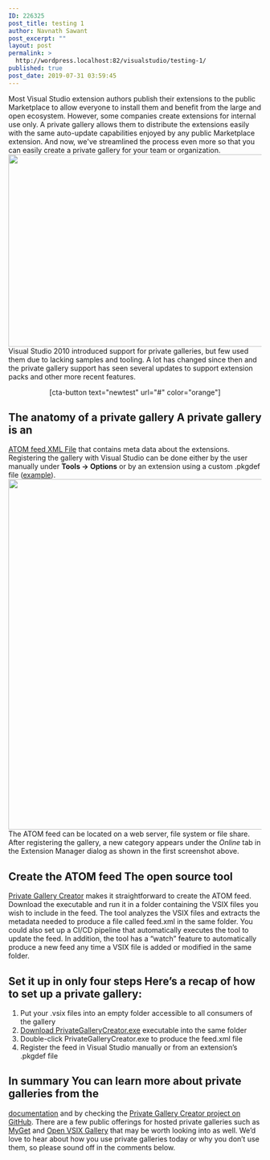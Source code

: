 ```yaml
---
ID: 226325
post_title: testing 1
author: Navnath Sawant
post_excerpt: ""
layout: post
permalink: >
  http://wordpress.localhost:82/visualstudio/testing-1/
published: true
post_date: 2019-07-31 03:59:45
---
```

Most Visual Studio extension authors publish their extensions to the public Marketplace to allow everyone to install them and benefit from the large and open ecosystem. However, some companies create extensions for internal use only. A private gallery allows them to distribute the extensions easily with the same auto-update capabilities enjoyed by any public Marketplace extension. And now, we've streamlined the process even more so that you can easily create a private gallery for your team or organization. <img class="alignnone size-full wp-image-225679" src="https://devblogs.microsoft.com/visualstudio/wp-content/uploads/sites/4/2019/06/private-gallery-online-tab.png" alt="" width="933" height="382" /> Visual Studio 2010 introduced support for private galleries, but few used them due to lacking samples and tooling. A lot has changed since then and the private gallery support has seen several updates to support extension packs and other more recent features.
<p style="text-align: center;">[cta-button text="newtest" url="#" color="orange"]</p>

<h2>The anatomy of a private gallery A private gallery is an</h2>
<a href="https://docs.microsoft.com/visualstudio/extensibility/how-to-create-an-atom-feed-for-a-private-gallery">ATOM feed XML File</a> that contains meta data about the extensions. Registering the gallery with Visual Studio can be done either by the user manually under <strong>Tools -&gt; Options</strong> or by an extension using a custom .pkgdef file (<a href="https://github.com/madskristensen/VsixGalleryExtension/blob/master/src/feed.pkgdef">example</a>). <img class="alignnone size-full wp-image-225678" src="https://devblogs.microsoft.com/visualstudio/wp-content/uploads/sites/4/2019/06/extension-options.png" alt="" width="967" height="696" /> The ATOM feed can be located on a web server, file system or file share. After registering the gallery, a new category appears under the <em>Online</em> tab in the Extension Manager dialog as shown in the first screenshot above.
<h2>Create the ATOM feed The open source tool</h2>
<a href="https://github.com/madskristensen/PrivateGalleryCreator">Private Gallery Creator</a> makes it straightforward to create the ATOM feed. Download the executable and run it in a folder containing the VSIX files you wish to include in the feed. The tool analyzes the VSIX files and extracts the metadata needed to produce a file called feed.xml in the same folder. You could also set up a CI/CD pipeline that automatically executes the tool to update the feed. In addition, the tool has a “watch” feature to automatically produce a new feed any time a VSIX file is added or modified in the same folder.
<h2>Set it up in only four steps Here’s a recap of how to set up a private gallery:</h2>
<ol>
 	<li>Put your .vsix files into an empty folder accessible to all consumers of the gallery</li>
 	<li><a href="https://github.com/madskristensen/PrivateGalleryCreator/releases">Download PrivateGalleryCreator.exe</a> executable into the same folder</li>
 	<li>Double-click PrivateGalleryCreator.exe to produce the feed.xml file</li>
 	<li>Register the feed in Visual Studio manually or from an extension’s .pkgdef file</li>
</ol>
<h2>In summary You can learn more about private galleries from the</h2>
<a href="https://docs.microsoft.com/visualstudio/extensibility/private-galleries">documentation</a> and by checking the <a href="https://github.com/madskristensen/PrivateGalleryCreator/releases">Private Gallery Creator project on GitHub</a>. There are a few public offerings for hosted private galleries such as <a href="https://www.myget.org/vsix">MyGet</a> and <a href="http://vsixgallery.com/">Open VSIX Gallery</a> that may be worth looking into as well. We’d love to hear about how you use private galleries today or why you don’t use them, so please sound off in the comments below.